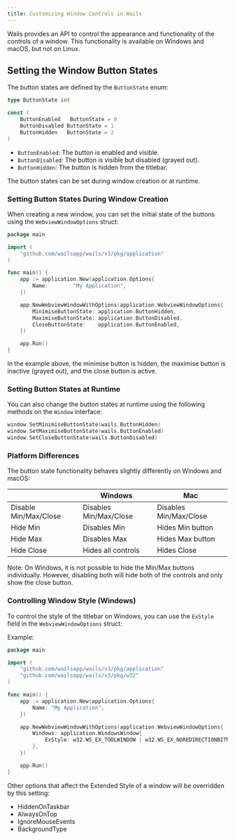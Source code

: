 ```yaml
---
title: Customizing Window Controls in Wails
---
```


Wails provides an API to control the appearance and functionality of the
controls of a window. This functionality is available on Windows and macOS, but
not on Linux.

## Setting the Window Button States

The button states are defined by the `ButtonState` enum:

```go
type ButtonState int

const (
    ButtonEnabled   ButtonState = 0
    ButtonDisabled ButtonState = 1
    ButtonHidden   ButtonState = 2
)
```

- `ButtonEnabled`: The button is enabled and visible.
- `ButtonDisabled`: The button is visible but disabled (grayed out).
- `ButtonHidden`: The button is hidden from the titlebar.

The button states can be set during window creation or at runtime.

### Setting Button States During Window Creation

When creating a new window, you can set the initial state of the buttons using
the `WebviewWindowOptions` struct:

```go
package main

import (
    "github.com/wailsapp/wails/v3/pkg/application"
)

func main() {
    app := application.New(application.Options{
        Name:        "My Application",
    })

    app.NewWebviewWindowWithOptions(application.WebviewWindowOptions{
        MinimiseButtonState: application.ButtonHidden,
        MaximiseButtonState: application.ButtonDisabled,
        CloseButtonState:    application.ButtonEnabled,
    })

    app.Run()
}
```

In the example above, the minimise button is hidden, the maximise button is
inactive (grayed out), and the close button is active.

### Setting Button States at Runtime

You can also change the button states at runtime using the following methods on
the `Window` interface:

```go
window.SetMinimiseButtonState(wails.ButtonHidden)
window.SetMaximiseButtonState(wails.ButtonEnabled)
window.SetCloseButtonState(wails.ButtonDisabled)
```

### Platform Differences

The button state functionality behaves slightly differently on Windows and
macOS:

|                       | Windows                | Mac                    |
| --------------------- | ---------------------- | ---------------------- |
| Disable Min/Max/Close | Disables Min/Max/Close | Disables Min/Max/Close |
| Hide Min              | Disables Min           | Hides Min button       |
| Hide Max              | Disables Max           | Hides Max button       |
| Hide Close            | Hides all controls     | Hides Close            |

Note: On Windows, it is not possible to hide the Min/Max buttons individually.
However, disabling both will hide both of the controls and only show the close
button.

### Controlling Window Style (Windows)

To control the style of the titlebar on Windows, you can use the `ExStyle` field
in the `WebviewWindowOptions` struct:

Example:

```go
package main

import (
    "github.com/wailsapp/wails/v3/pkg/application"
    "github.com/wailsapp/wails/v3/pkg/w32"
)

func main() {
    app := application.New(application.Options{
        Name: "My Application",
    })

    app.NewWebviewWindowWithOptions(application.WebviewWindowOptions{
        Windows: application.WindowsWindow{
            ExStyle: w32.WS_EX_TOOLWINDOW | w32.WS_EX_NOREDIRECTIONBITMAP | w32.WS_EX_TOPMOST,
        },
    })

    app.Run()
}
```

Other options that affect the Extended Style of a window will be overridden by
this setting:

- HiddenOnTaskbar
- AlwaysOnTop
- IgnoreMouseEvents
- BackgroundType
